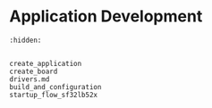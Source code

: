 # Application Development

```{toctree}
:hidden:


create_application
create_board
drivers.md
build_and_configuration
startup_flow_sf32lb52x

```

